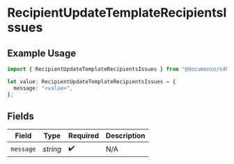 # RecipientUpdateTemplateRecipientsIssues

## Example Usage

```typescript
import { RecipientUpdateTemplateRecipientsIssues } from "@documenso/sdk-typescript/models/errors";

let value: RecipientUpdateTemplateRecipientsIssues = {
  message: "<value>",
};
```

## Fields

| Field              | Type               | Required           | Description        |
| ------------------ | ------------------ | ------------------ | ------------------ |
| `message`          | *string*           | :heavy_check_mark: | N/A                |